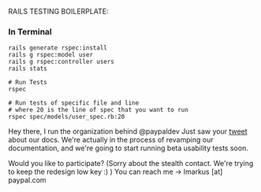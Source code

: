 RAILS TESTING BOILERPLATE:

### In Terminal

```
rails generate rspec:install
rails g rspec:model user
rails g rspec:controller users
rails stats

# Run Tests
rspec

# Run tests of specific file and line
# where 20 is the line of spec that you want to run
rspec spec/models/user_spec.rb:20
```

Hey there,
I run the organization behind @paypaldev 
Just saw your [tweet](https://twitter.com/iAmNewYorkNick/status/932986690800685056) about our docs.  We're actually in the process of revamping our documentation, and we're going to start running beta usability tests soon.

Would you like to participate?  (Sorry about the stealth contact.  We're trying to keep the redesign low key :) )
You can reach me -> lmarkus [at] paypal.com
